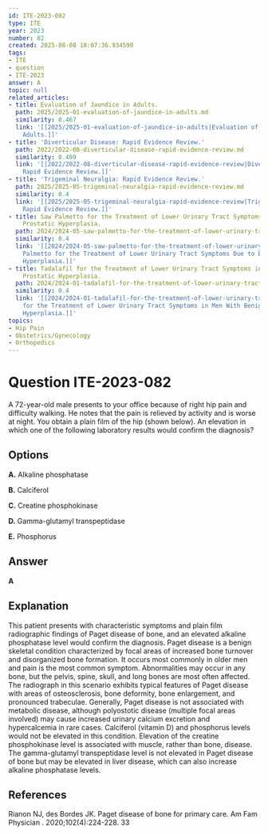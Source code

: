 ```yaml
---
id: ITE-2023-082
type: ITE
year: 2023
number: 82
created: 2025-08-08 10:07:36.934590
tags:
- ITE
- question
- ITE-2023
answer: A
topic: null
related_articles:
- title: Evaluation of Jaundice in Adults.
  path: 2025/2025-01-evaluation-of-jaundice-in-adults.md
  similarity: 0.467
  link: '[[2025/2025-01-evaluation-of-jaundice-in-adults|Evaluation of Jaundice in
    Adults.]]'
- title: 'Diverticular Disease: Rapid Evidence Review.'
  path: 2022/2022-08-diverticular-disease-rapid-evidence-review.md
  similarity: 0.409
  link: '[[2022/2022-08-diverticular-disease-rapid-evidence-review|Diverticular Disease:
    Rapid Evidence Review.]]'
- title: 'Trigeminal Neuralgia: Rapid Evidence Review.'
  path: 2025/2025-05-trigeminal-neuralgia-rapid-evidence-review.md
  similarity: 0.4
  link: '[[2025/2025-05-trigeminal-neuralgia-rapid-evidence-review|Trigeminal Neuralgia:
    Rapid Evidence Review.]]'
- title: Saw Palmetto for the Treatment of Lower Urinary Tract Symptoms Due to Benign
    Prostatic Hyperplasia.
  path: 2024/2024-05-saw-palmetto-for-the-treatment-of-lower-urinary-tract-sympto.md
  similarity: 0.4
  link: '[[2024/2024-05-saw-palmetto-for-the-treatment-of-lower-urinary-tract-sympto|Saw
    Palmetto for the Treatment of Lower Urinary Tract Symptoms Due to Benign Prostatic
    Hyperplasia.]]'
- title: Tadalafil for the Treatment of Lower Urinary Tract Symptoms in Men With Benign
    Prostatic Hyperplasia.
  path: 2024/2024-01-tadalafil-for-the-treatment-of-lower-urinary-tract-symptoms.md
  similarity: 0.4
  link: '[[2024/2024-01-tadalafil-for-the-treatment-of-lower-urinary-tract-symptoms|Tadalafil
    for the Treatment of Lower Urinary Tract Symptoms in Men With Benign Prostatic
    Hyperplasia.]]'
topics:
- Hip Pain
- Obstetrics/Gynecology
- Orthopedics
---
```


# Question ITE-2023-082

A 72-year-old male presents to your office because of right hip pain and difficulty walking. He notes that the pain is relieved by activity and is worse at night. You obtain a plain film of the hip (shown below). An elevation in which one of the following laboratory results would confirm the diagnosis?

## Options

**A.** Alkaline phosphatase

**B.** Calciferol

**C.** Creatine phosphokinase

**D.** Gamma-glutamyl transpeptidase

**E.** Phosphorus

## Answer

**A**

## Explanation

This patient presents with characteristic symptoms and plain film radiographic findings of Paget disease of bone, and an elevated alkaline phosphatase level would confirm the diagnosis. Paget disease is a benign skeletal condition characterized by focal areas of increased bone turnover and disorganized bone formation. It occurs most commonly in older men and pain is the most common symptom. Abnormalities may occur in any bone, but the pelvis, spine, skull, and long bones are most often affected. The radiograph in this scenario exhibits typical features of Paget disease with areas of osteosclerosis, bone deformity, bone enlargement, and pronounced trabeculae. Generally, Paget disease is not associated with metabolic disease, although polyostotic disease (multiple focal areas involved) may cause increased urinary calcium excretion and hypercalcemia in rare cases. Calciferol (vitamin D) and phosphorus levels would not be elevated in this condition. Elevation of the creatine phosphokinase level is associated with muscle, rather than bone, disease. The gamma-glutamyl transpeptidase level is not elevated in Paget disease of bone but may be elevated in liver disease, which can also increase alkaline phosphatase levels.

## References

Rianon NJ, des Bordes JK. Paget disease of bone for primary care. Am Fam Physician . 2020;102(4):224-228. 33
